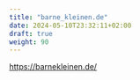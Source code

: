 ```yaml
---
title: "barne_kleinen.de"
date: 2024-05-10T23:32:11+02:00
draft: true
weight: 90
---
```


https://barnekleinen.de/
